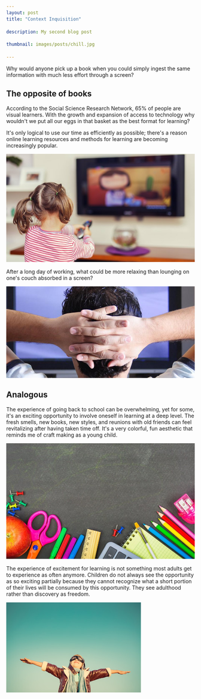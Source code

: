 ```yaml
---
layout: post
title: "Context Inquisition"

description: My second blog post

thumbnail: images/posts/chill.jpg

---
```

Why would anyone pick up a book when you could simply ingest the same information with much less effort through a screen?

## The opposite of books

According to the Social Science Research Network, 65% of people are visual learners. With the growth and expansion of access to technology why wouldn't we put all our eggs in that basket as the best format for learning?

It's only logical to use our time as efficiently as possible; there's a reason online learning resources and methods for learning are becoming increasingly popular.

![tv](/images/posts/tv.jpg)

After a long day of working, what could be more relaxing than lounging on one's couch absorbed in a screen?

![chill](/images/posts/chill.jpg)

## Analogous

The experience of going back to school can be overwhelming, yet for some, it's an exciting opportunity to involve oneself in learning at a deep level. The fresh smells, new books, new styles, and reunions with old friends can feel revitalizing after having taken time off. It's a very colorful, fun aesthetic that reminds me of craft making as a young child.

![school](/images/posts/school.jpg)

The experience of excitement for learning is  not something most adults get to experience as often anymore. Children do not always see the opportunity as so exciting partially because they cannot recognize what a short portion of their lives will be consumed by this opportunity. They see adulthood rather than discovery as freedom.

![flight](/images/posts/flight.jpg)
